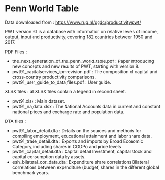 # Penn World Table

Data downloaded from : https://www.rug.nl/ggdc/productivity/pwt/

PWT version 9.1 is a database with information on relative levels of income, output, input and productivity, covering 182 countries between 1950 and 2017.

PDF Files :

- the_next_generation_of_the_penn_world_table.pdf : Paper introducing new concepts and new results of PWT, starting with version 8.
- pwt91_capitalservices_ipmrevision.pdf : The composition of capital and cross-country productivity comparisons.
- pwt91_user_guide_to_data_files.pdf : User guide.

XLSX files : all XLSX files contain a legend in second sheet.

- pwt91.xlsx : Main dataset.
- pwt91_na_data.xlsx : The National Accounts data in current and constant national prices and exchange rate and population data.

DTA files :

- pwt91_labor_detail.dta : Details on the sources and methods for compiling employment, educational attainment and labor share data.
- pwt91_trade_detail.dta : Exports and imports by Broad Economic Category, including shares in CGDPo and price levels
- pwt91_capital_detail.dta : Capital detail	Investment, capital stock and capital consumption data by assets.
- esh_bilateral_cor_data.dta : Expenditure share correlations	Bilateral correlations between expenditure (budget) shares in the different global benchmark years.